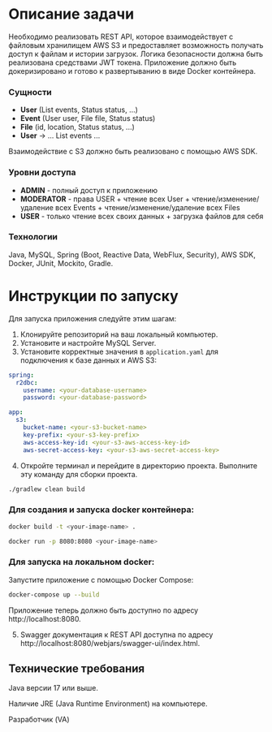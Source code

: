 # Описание задачи

Необходимо реализовать REST API, которое взаимодействует с файловым хранилищем AWS S3 и предоставляет возможность получать доступ к файлам и истории загрузок. Логика безопасности должна быть реализована средствами JWT токена. Приложение должно быть докеризировано и готово к развертыванию в виде Docker контейнера.

### Сущности

- **User** (List<Event> events, Status status, ...)
- **Event** (User user, File file, Status status)
- **File** (id, location, Status status, ...)
- **User** ->  ... List<Events> events ...

Взаимодействие с S3 должно быть реализовано с помощью AWS SDK.

### Уровни доступа

- **ADMIN** - полный доступ к приложению
- **MODERATOR** - права USER + чтение всех User + чтение/изменение/удаление всех Events + чтение/изменение/удаление всех Files
- **USER** - только чтение всех своих данных + загрузка файлов для себя

### Технологии

Java, MySQL, Spring (Boot, Reactive Data, WebFlux, Security), AWS SDK, Docker, JUnit, Mockito, Gradle.

# Инструкции по запуску

Для запуска приложения следуйте этим шагам:

1. Клонируйте репозиторий на ваш локальный компьютер.
2. Установите и настройте MySQL Server.
3. Установите корректные значения в `application.yaml` для подключения к базе данных и AWS S3:

```yaml
spring:
  r2dbc:
    username: <your-database-username>
    password: <your-database-password>

app:
  s3:
    bucket-name: <your-s3-bucket-name>
    key-prefix: <your-s3-key-prefix>
    aws-access-key-id: <your-s3-aws-access-key-id>
    aws-secret-access-key: <your-s3-aws-secret-access-key>
```
4. Откройте терминал и перейдите в директорию проекта.
Выполните эту команду для сборки проекта.
```bash
./gradlew clean build 
```

### Для создания и запуска docker контейнера:
```bash
docker build -t <your-image-name> .
```
```bash
docker run -p 8080:8080 <your-image-name>
```

### Для запуска на локальном docker:
Запустите приложение с помощью Docker Compose:
```bash
docker-compose up --build
```
   Приложение теперь должно быть доступно по адресу http://localhost:8080.

5. Swagger документация к REST API доступна по адресу http://localhost:8080/webjars/swagger-ui/index.html.


## Технические требования

Java версии 17 или выше.

Наличие JRE (Java Runtime Environment) на компьютере.

Разработчик
(VA)
